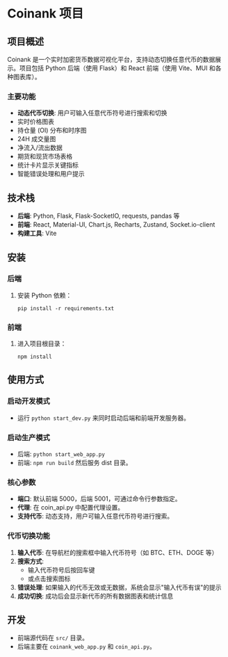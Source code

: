
# Coinank 项目

## 项目概述

Coinank 是一个实时加密货币数据可视化平台，支持动态切换任意代币的数据展示。项目包括 Python 后端（使用 Flask）和 React 前端（使用 Vite、MUI 和各种图表库）。

### 主要功能
- **动态代币切换**: 用户可输入任意代币符号进行搜索和切换
- 实时价格图表
- 持仓量 (OI) 分布和时序图
- 24H 成交量图
- 净流入/流出数据
- 期货和现货市场表格
- 统计卡片显示关键指标
- 智能错误处理和用户提示

## 技术栈
- **后端**: Python, Flask, Flask-SocketIO, requests, pandas 等
- **前端**: React, Material-UI, Chart.js, Recharts, Zustand, Socket.io-client
- **构建工具**: Vite

## 安装

### 后端
1. 安装 Python 依赖：
   ```
   pip install -r requirements.txt
   ```

### 前端
1. 进入项目根目录：
   ```
   npm install
   ```

## 使用方式

### 启动开发模式
- 运行 `python start_dev.py` 来同时启动后端和前端开发服务器。

### 启动生产模式
- 后端: `python start_web_app.py`
- 前端: `npm run build` 然后服务 dist 目录。

### 核心参数
- **端口**: 默认前端 5000，后端 5001，可通过命令行参数指定。
- **代理**: 在 coin_api.py 中配置代理设置。
- **支持代币**: 动态支持，用户可输入任意代币符号进行搜索。

### 代币切换功能
1. **输入代币**: 在导航栏的搜索框中输入代币符号（如 BTC、ETH、DOGE 等）
2. **搜索方式**:
   - 输入代币符号后按回车键
   - 或点击搜索图标
3. **错误处理**: 如果输入的代币无效或无数据，系统会显示"输入代币有误"的提示
4. **成功切换**: 成功后会显示新代币的所有数据图表和统计信息

## 开发
- 前端源代码在 `src/` 目录。
- 后端主要在 `coinank_web_app.py` 和 `coin_api.py`。 